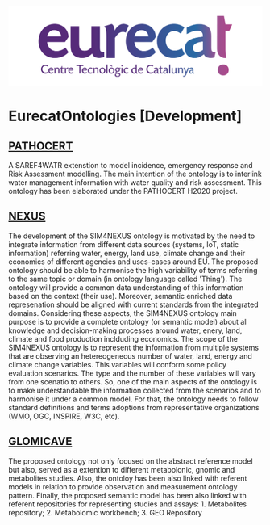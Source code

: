 ![Eurecat Logo](eurecat_logo.jpg)
# EurecatOntologies [Development]
## [PATHOCERT](https://w3id.org/def/pathocert-dd)
A SAREF4WATR extenstion to model incidence, emergency response and Risk Assessment modelling. The main intention of the ontology is to interlink water management information with water quality and risk assessment. This ontology has been elaborated under the PATHOCERT H2020 project.

## [NEXUS](https://seriousgame.sim4nexus.eu/ontology/)
The development of the SIM4NEXUS ontology is motivated by the need to integrate information from different data sources (systems, IoT, static information) referring water, energy, land use, climate change and their economics of different agencies and uses-cases around EU. The proposed ontology should be able to harmonise the high variability of terms referring to the same topic or domain (in ontology language called 'Thing'). The ontology will provide a common data understanding of this information based on the context (their use). Moreover, semantic enriched data represenation should be aligned with current standards from the integrated domains.
Considering these aspects, the SIM4NEXUS ontology main purpose is to provide a complete ontology (or semantic model) about all knowledge and decision-making processes around water, enery, land, climate and food production inclduding economics.
The scope of the SIM4NEXUS ontology is to represent the information from multiple systems that are observing an hetereogeneous number of water, land, energy and climate change variables. This variables will conform some policy evaluation scenarios. The type and the number of these variables will vary from one scenatio to others. So, one of the main aspects of the ontology is to make understandable the information collected from the scenarios and to harmonise it under a common model. For that, the ontology needs to follow standard definitions and terms adoptions from representative organizations (WMO, OGC, INSPIRE, W3C, etc).

## [GLOMICAVE](https://w3id.org/def/glomicave)
The proposed ontology not only focused on the abstract reference model but also, served as a extention to different metabolonic, gnomic and metabolites studies. Also, the ontoloy has been also linked with referent models in relation to provide observation and measurement ontology pattern. Finally, the proposed semantic model has been also linked with referent repositories for representing studies and assays: 1. Metabolites repository; 2. Metabolomic workbench; 3. GEO Repository
